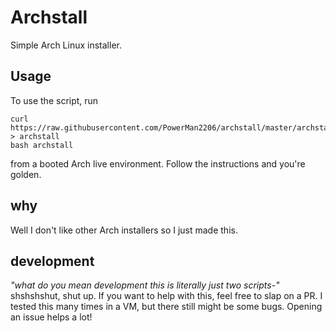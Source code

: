 # Archstall
Simple Arch Linux installer.

## Usage
To use the script, run 

```
curl https://raw.githubusercontent.com/PowerMan2206/archstall/master/archstall > archstall
bash archstall
```

from a booted Arch live environment. Follow the instructions and you're golden.

## why
Well I don't like other Arch installers so I just made this.

## development
*"what do you mean development this is literally just two scripts-"* shshshshut, shut up. If you want to help with this, feel free to slap on a PR. I tested this many times in a VM, but there still might be some bugs. Opening an issue helps a lot!

